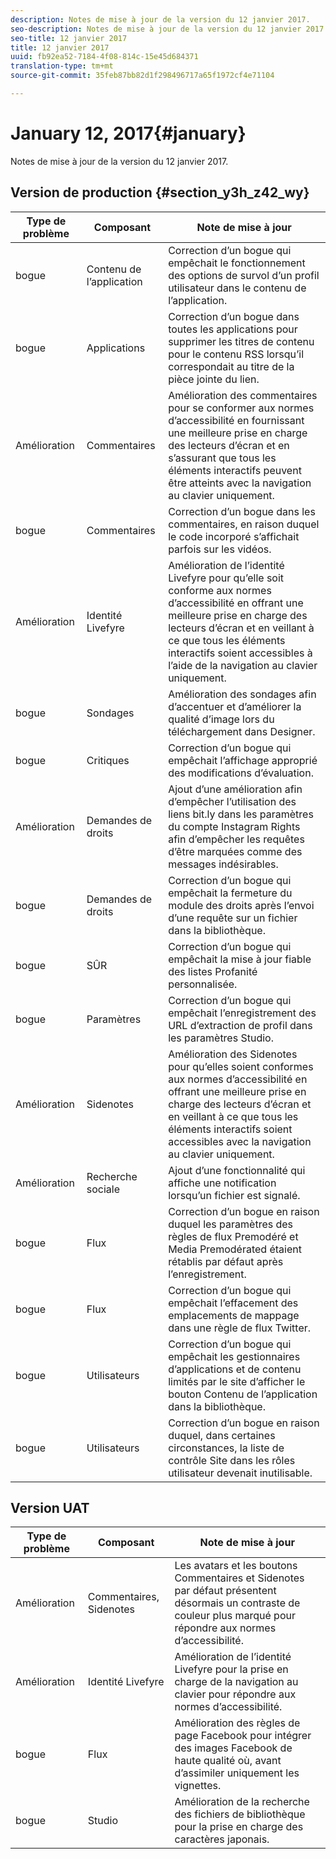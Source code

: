 ```yaml
---
description: Notes de mise à jour de la version du 12 janvier 2017.
seo-description: Notes de mise à jour de la version du 12 janvier 2017.
seo-title: 12 janvier 2017
title: 12 janvier 2017
uuid: fb92ea52-7184-4f08-814c-15e45d684371
translation-type: tm+mt
source-git-commit: 35feb87bb82d1f298496717a65f1972cf4e71104

---
```



# January 12, 2017{#january}

Notes de mise à jour de la version du 12 janvier 2017.

## Version de production {#section_y3h_z42_wy}

| Type de problème | Composant | Note de mise à jour |
|--- |--- |--- |
| bogue | Contenu de l’application | Correction d’un bogue qui empêchait le fonctionnement des options de survol d’un profil utilisateur dans le contenu de l’application. |
| bogue | Applications | Correction d’un bogue dans toutes les applications pour supprimer les titres de contenu pour le contenu RSS lorsqu’il correspondait au titre de la pièce jointe du lien. |
| Amélioration | Commentaires | Amélioration des commentaires pour se conformer aux normes d’accessibilité en fournissant une meilleure prise en charge des lecteurs d’écran et en s’assurant que tous les éléments interactifs peuvent être atteints avec la navigation au clavier uniquement. |
| bogue | Commentaires | Correction d’un bogue dans les commentaires, en raison duquel le code incorporé s’affichait parfois sur les vidéos. |
| Amélioration | Identité Livefyre | Amélioration de l’identité Livefyre pour qu’elle soit conforme aux normes d’accessibilité en offrant une meilleure prise en charge des lecteurs d’écran et en veillant à ce que tous les éléments interactifs soient accessibles à l’aide de la navigation au clavier uniquement. |
| bogue | Sondages | Amélioration des sondages afin d’accentuer et d’améliorer la qualité d’image lors du téléchargement dans Designer. |
| bogue | Critiques | Correction d’un bogue qui empêchait l’affichage approprié des modifications d’évaluation. |
| Amélioration | Demandes de droits | Ajout d’une amélioration afin d’empêcher l’utilisation des liens bit.ly dans les paramètres du compte Instagram Rights afin d’empêcher les requêtes d’être marquées comme des messages indésirables. |
| bogue | Demandes de droits | Correction d’un bogue qui empêchait la fermeture du module des droits après l’envoi d’une requête sur un fichier dans la bibliothèque. |
| bogue | SÛR | Correction d’un bogue qui empêchait la mise à jour fiable des listes Profanité personnalisée. |
| bogue | Paramètres | Correction d’un bogue qui empêchait l’enregistrement des URL d’extraction de profil dans les paramètres Studio. |
| Amélioration | Sidenotes | Amélioration des Sidenotes pour qu’elles soient conformes aux normes d’accessibilité en offrant une meilleure prise en charge des lecteurs d’écran et en veillant à ce que tous les éléments interactifs soient accessibles avec la navigation au clavier uniquement. |
| Amélioration | Recherche sociale | Ajout d’une fonctionnalité qui affiche une notification lorsqu’un fichier est signalé. |
| bogue | Flux | Correction d’un bogue en raison duquel les paramètres des règles de flux Premodéré et Media Premodérated étaient rétablis par défaut après l’enregistrement. |
| bogue | Flux | Correction d’un bogue qui empêchait l’effacement des emplacements de mappage dans une règle de flux Twitter. |
| bogue | Utilisateurs | Correction d’un bogue qui empêchait les gestionnaires d’applications et de contenu limités par le site d’afficher le bouton Contenu de l’application dans la bibliothèque. |
| bogue | Utilisateurs | Correction d’un bogue en raison duquel, dans certaines circonstances, la liste de contrôle Site dans les rôles utilisateur devenait inutilisable. |


## Version UAT

| Type de problème | Composant | Note de mise à jour |
|--- |--- |--- |
| Amélioration | Commentaires, Sidenotes | Les avatars et les boutons Commentaires et Sidenotes par défaut présentent désormais un contraste de couleur plus marqué pour répondre aux normes d’accessibilité. |
| Amélioration | Identité Livefyre | Amélioration de l’identité Livefyre pour la prise en charge de la navigation au clavier pour répondre aux normes d’accessibilité. |
| bogue | Flux | Amélioration des règles de page Facebook pour intégrer des images Facebook de haute qualité où, avant d’assimiler uniquement les vignettes. |
| bogue | Studio | Amélioration de la recherche des fichiers de bibliothèque pour la prise en charge des caractères japonais. |

